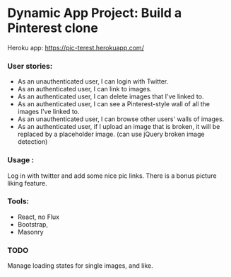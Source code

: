 # Dynamic App Project: Build a Pinterest clone

Heroku app: https://pic-terest.herokuapp.com/

### User stories:

* As an unauthenticated user, I can login with Twitter.
* As an authenticated user, I can link to images.
* As an authenticated user, I can delete images that I've linked to.
* As an authenticated user, I can see a Pinterest-style wall of all the images I've linked to.
* As an unauthenticated user, I can browse other users' walls of images.
* As an authenticated user, if I upload an image that is broken, it will be replaced by a placeholder image. (can use jQuery broken image detection)

### Usage :

Log in with twitter and add some nice pic links.
There is a bonus picture liking feature.

### Tools:

* React, no Flux
* Bootstrap,
* Masonry

### TODO

Manage loading states for single images, and like.
